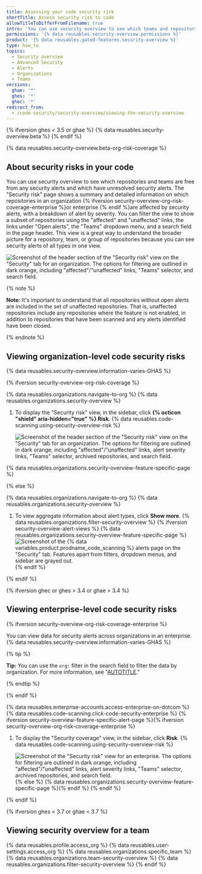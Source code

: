 ```yaml
---
title: Assessing your code security risk
shortTitle: Assess security risk to code
allowTitleToDifferFromFilename: true
intro: 'You can use security overview to see which teams and repositories are affected by security alerts, and identify repositories for urgent remedial action.'
permissions: '{% data reusables.security-overview.permissions %}'
product: '{% data reusables.gated-features.security-overview %}'
type: how_to
topics: 
  - Security overview
  - Advanced Security
  - Alerts
  - Organizations
  - Teams
versions:
  ghae: '*'
  ghes: '*'
  ghec: '*'
redirect_from:
  - /code-security/security-overview/viewing-the-security-overview
---
```


{% ifversion ghes < 3.5 or ghae %}
{% data reusables.security-overview.beta %}
{% endif %}

{% data reusables.security-overview.beta-org-risk-coverage %}

## About security risks in your code

You can use security overview to see which repositories and teams are free from any security alerts and which have unresolved security alerts. The "Security risk" page shows a summary and detailed information on which repositories in an organization {% ifversion security-overview-org-risk-coverage-enterprise %}or enterprise {% endif %}are affected by security alerts, with a breakdown of alert by severity. You can filter the view to show a subset of repositories using the "affected" and "unaffected" links, the links under "Open alerts", the "Teams" dropdown menu, and a search field in the page header. This view is a great way to understand the broader picture for a repository, team, or group of repositories because you can see security alerts of all types in one view.

![Screenshot of the header section of the "Security risk" view on the "Security" tab for an organization. The options for filtering are outlined in dark orange, including "affected"/"unaffected" links, "Teams" selector, and search field.](/assets/images/help/security-overview/security-risk-view-summary.png)

{% note %}

**Note:** It's important to understand that all repositories without open alerts are included in the set of unaffected repositories. That is, unaffected repositories include any repositories where the feature is not enabled, in addition to repositories that have been scanned and any alerts identified have been closed.

{% endnote %}

## Viewing organization-level code security risks

{% data reusables.security-overview.information-varies-GHAS %}

{% ifversion security-overview-org-risk-coverage %}

{% data reusables.organizations.navigate-to-org %}
{% data reusables.organizations.security-overview %}
1. To display the "Security risk" view, in the sidebar, click **{% octicon "shield" aria-hidden="true"  %} Risk**.
{% data reusables.code-scanning.using-security-overview-risk %}

   ![Screenshot of the header section of the "Security risk" view on the "Security" tab for an organization. The options for filtering are outlined in dark orange, including "affected"/"unaffected" links, alert severity links, "Teams" selector, archived repositories, and search field.](/assets/images/help/security-overview/security-risk-view-highlights.png)

{% data reusables.organizations.security-overview-feature-specific-page %}

{% else %}

{% data reusables.organizations.navigate-to-org %}
{% data reusables.organizations.security-overview %}
1. To view aggregate information about alert types, click **Show more**.
{% data reusables.organizations.filter-security-overview %}
{% ifversion security-overview-alert-views %}
{% data reusables.organizations.security-overview-feature-specific-page %}
   ![Screenshot of the {% data variables.product.prodname_code_scanning %} alerts page on the "Security" tab. Features apart from filters, dropdown menus, and sidebar are grayed out.](/assets/images/help/security-overview/security-overview-code-scanning-alerts.png)
{% endif %}

{% endif %}

{% ifversion ghec or ghes > 3.4 or ghae > 3.4 %}

## Viewing enterprise-level code security risks

{% ifversion security-overview-org-risk-coverage-enterprise %}

You can view data for security alerts across organizations in an enterprise. {% data reusables.security-overview.information-varies-GHAS %}

{% tip %}

**Tip:** You can use the `org:` filter in the search field to filter the data by organization. For more information, see "[AUTOTITLE](/code-security/security-overview/filtering-alerts-in-security-overview)."

{% endtip %}

{% endif %}

{% data reusables.enterprise-accounts.access-enterprise-on-dotcom %}
{% data reusables.code-scanning.click-code-security-enterprise %}
{% ifversion security-overview-feature-specific-alert-page %}{% ifversion security-overview-org-risk-coverage-enterprise %}
1. To display the "Security coverage" view, in the sidebar, click **Risk**.
{% data reusables.code-scanning.using-security-overview-risk %}

   ![Screenshot of the "Security risk" view for an enterprise. The options for filtering are outlined in dark orange, including "affected"/"unaffected" links, alert severity links, "Teams" selector, archived repositories, and search field.](/assets/images/help/security-overview/security-risk-view-highlights-enterprise.png){% else %}
{% data reusables.organizations.security-overview-feature-specific-page %}{% endif %}
{% endif %}

{% endif %}

{% ifversion ghes < 3.7 or ghae < 3.7 %}
## Viewing security overview for a team

{% data reusables.profile.access_org %}
{% data reusables.user-settings.access_org %}
{% data reusables.organizations.specific_team %}
{% data reusables.organizations.team-security-overview %}
{% data reusables.organizations.filter-security-overview %}
{% endif %}
